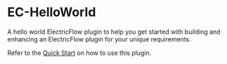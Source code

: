 EC-HelloWorld
=============

A hello world ElectricFlow plugin to help you get started with building and enhancing an ElectricFlow plugin for your unique requirements.


Refer to the <a href="https://electric-cloud.github.io#quickstart">Quick Start</a> on how to use this plugin.



